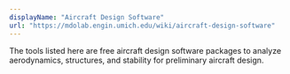 ```yaml
---
displayName: "Aircraft Design Software"
url: "https://mdolab.engin.umich.edu/wiki/aircraft-design-software"
---
```


The tools listed here are free aircraft design software packages to analyze aerodynamics, structures, and stability for preliminary aircraft design.